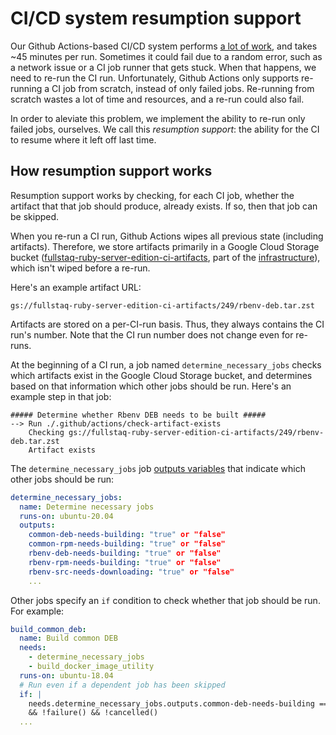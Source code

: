 # CI/CD system resumption support

Our Github Actions-based CI/CD system performs [a lot of work](build-workflow-management.md), and takes \~45 minutes per run. Sometimes it could fail due to a random error, such as a network issue or a CI job runner that gets stuck. When that happens, we need to re-run the CI run. Unfortunately, Github Actions only supports re-running a CI job from scratch, instead of only failed jobs. Re-running from scratch wastes a lot of time and resources, and a re-run could also fail.

In order to aleviate this problem, we implement the ability to re-run only failed jobs, ourselves. We call this _resumption support_: the ability for the CI to resume where it left off last time.

## How resumption support works

Resumption support works by checking, for each CI job, whether the artifact that that job should produce, already exists. If so, then that job can be skipped.

When you re-run a CI run, Github Actions wipes all previous state (including artifacts). Therefore, we store artifacts primarily in a Google Cloud Storage bucket ([fullstaq-ruby-server-edition-ci-artifacts](https://storage.googleapis.com/fullstaq-ruby-server-edition-ci-artifacts), part of the [infrastructure](https://github.com/fullstaq-labs/fullstaq-ruby-infra)), which isn't wiped before a re-run.

Here's an example artifact URL:

~~~
gs://fullstaq-ruby-server-edition-ci-artifacts/249/rbenv-deb.tar.zst
~~~

Artifacts are stored on a per-CI-run basis. Thus, they always contains the CI run's number. Note that the CI run number does not change even for re-runs.

At the beginning of a CI run, a job named `determine_necessary_jobs` checks which artifacts exist in the Google Cloud Storage bucket, and determines based on that information which other jobs should be run. Here's an example step in that job:

~~~
##### Determine whether Rbenv DEB needs to be built #####
--> Run ./.github/actions/check-artifact-exists
    Checking gs://fullstaq-ruby-server-edition-ci-artifacts/249/rbenv-deb.tar.zst
    Artifact exists
~~~

The `determine_necessary_jobs` job [outputs variables](https://docs.github.com/en/actions/reference/workflow-syntax-for-github-actions#jobsjobs_idoutputs) that indicate which other jobs should be run:

~~~yaml
determine_necessary_jobs:
  name: Determine necessary jobs
  runs-on: ubuntu-20.04
  outputs:
    common-deb-needs-building: "true" or "false"
    common-rpm-needs-building: "true" or "false"
    rbenv-deb-needs-building: "true" or "false"
    rbenv-rpm-needs-building: "true" or "false"
    rbenv-src-needs-downloading: "true" or "false"
    ...
~~~

Other jobs specify an `if` condition to check whether that job should be run. For example:

~~~yaml
build_common_deb:
  name: Build common DEB
  needs:
    - determine_necessary_jobs
    - build_docker_image_utility
  runs-on: ubuntu-18.04
  # Run even if a dependent job has been skipped
  if: |
    needs.determine_necessary_jobs.outputs.common-deb-needs-building == 'true'
    && !failure() && !cancelled()
  ...
~~~
